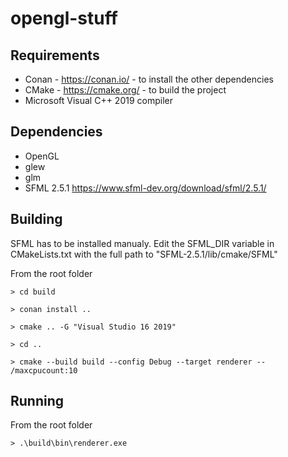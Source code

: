 # opengl-stuff

## Requirements

- Conan - <https://conan.io/> - to install the other dependencies
- CMake - <https://cmake.org/> - to build the project
- Microsoft Visual C++ 2019 compiler

## Dependencies

- OpenGL
- glew
- glm
- SFML 2.5.1 <https://www.sfml-dev.org/download/sfml/2.5.1/>

## Building

SFML has to be installed manualy. Edit the SFML_DIR variable in CMakeLists.txt with the full path to "SFML-2.5.1/lib/cmake/SFML"

From the root folder

`> cd build`

`> conan install ..`

`> cmake .. -G "Visual Studio 16 2019"`

`> cd ..`

`> cmake --build build --config Debug --target renderer -- /maxcpucount:10`

## Running

From the root folder


`> .\build\bin\renderer.exe`
